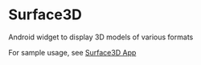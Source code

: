 # Surface3D
Android widget to display 3D models of various formats

For sample usage, see [Surface3D App](https://github.com/orcchg/Surface3D_App)
